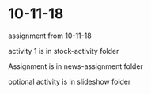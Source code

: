 # 10-11-18
assignment from 10-11-18

activity 1 is in stock-activity folder

Assignment is in news-assignment folder

optional activity is in slideshow folder
